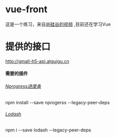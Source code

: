 # vue-front
这是一个练习，来自[尚硅谷的视频](https://www.bilibili.com/video/BV1Vf4y1T7bw?p=1&vd_source=506b4af300a220bc503d816c70471feb) ,目前还在学习Vue
# 提供的接口
http://gmall-h5-api.atguigu.cn
#### 需要的插件
###### [Nprogress进度条](https://github.com/rstacruz/nprogress)
npm install --save nprogerss --legacy-peer-deps
###### [Lodash](https://www.lodashjs.com/)
npm i --save lodash --legacy-peer-deps

